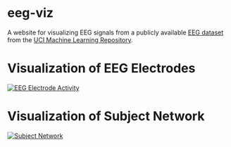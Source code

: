# eeg-viz
A website for visualizing EEG signals from a publicly available [EEG dataset](https://archive.ics.uci.edu/ml/datasets/eeg+database) from the [UCI Machine Learning Repository](https://archive.ics.uci.edu/ml/index.php).


# Visualization of EEG Electrodes
[![EEG Electrode Activity](http://img.youtube.com/vi/nYjSSXNnqRw/0.jpg)](http://www.youtube.com/watch?v=nYjSSXNnqRw "")



# Visualization of Subject Network
[![Subject Network](http://img.youtube.com/vi/PB369jOfRq4/0.jpg)](https://youtu.be/PB369jOfRq4 "")

